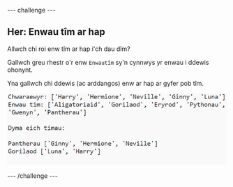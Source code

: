 \--- challenge \---

## Her: Enwau tîm ar hap

Allwch chi roi enw tîm ar hap i'ch dau dîm?

Gallwch greu rhestr o'r enw `Enwautîm` sy'n cynnwys yr enwau i ddewis ohonynt.

Yna gallwch chi ddewis (ac arddangos) enw ar hap ar gyfer pob tîm.

![sgrinlun](images/team-finished.png)

\--- /challenge \---